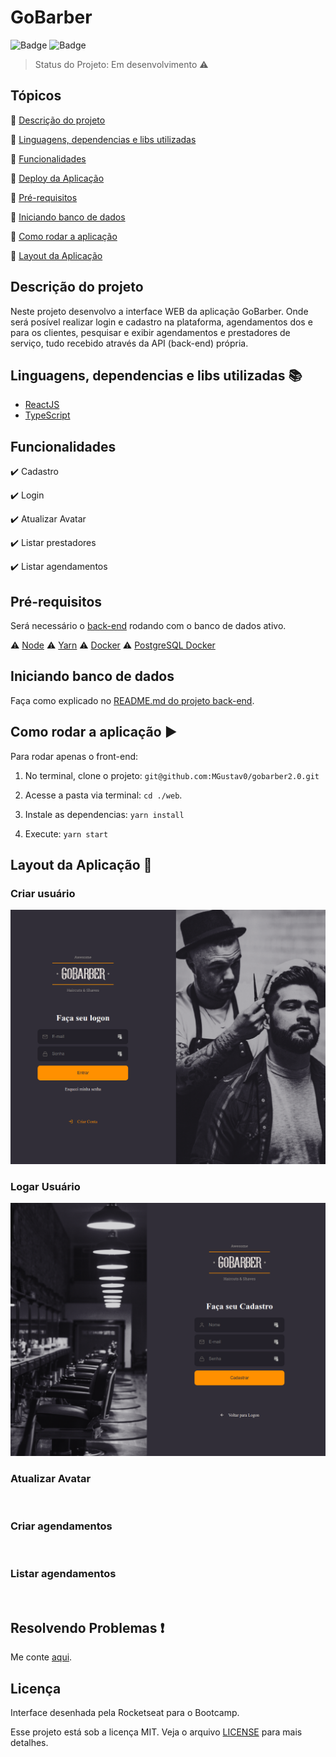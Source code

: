 # GoBarber

![Badge](https://img.shields.io/badge/Bootcamp%20Rocketseat-ReactJS-blueviolet) ![Badge](https://img.shields.io/badge/types-Flow%20%7C%20TypeScript-blue)

> Status do Projeto: Em desenvolvimento :warning:

## Tópicos

:small_blue_diamond: [Descrição do projeto](#descrição-do-projeto)

:small_blue_diamond: [Linguagens, dependencias e libs utilizadas](#dependências)

:small_blue_diamond: [Funcionalidades](#funcionalidades)

:small_blue_diamond: [Deploy da Aplicação](#deploy-da-aplicação-dash)

:small_blue_diamond: [Pré-requisitos](#pré-requisitos)

:small_blue_diamond: [Iniciando banco de dados](#banco-de-dados)

:small_blue_diamond: [Como rodar a aplicação](#como-rodar-a-aplicação-arrow_forward)

:small_blue_diamond: [Layout da Aplicação](#layout-da-aplicação)

## Descrição do projeto

Neste projeto desenvolvo a interface WEB da aplicação GoBarber. Onde será posível realizar login e cadastro na plataforma, agendamentos dos e para os clientes, pesquisar e exibir agendamentos e prestadores de serviço, tudo recebido através da API (back-end) própria.

## Linguagens, dependencias e libs utilizadas :books:

- [ReactJS](https://pt-br.reactjs.org/)
- [TypeScript](https://www.typescriptlang.org/)

## Funcionalidades

:heavy_check_mark: Cadastro

:heavy_check_mark: Login

:heavy_check_mark: Atualizar Avatar

:heavy_check_mark: Listar prestadores

:heavy_check_mark: Listar agendamentos

## Pré-requisitos

Será necessário o [back-end](https://github.com/MGustav0/gobarber2.0/tree/master/backend) rodando com o banco de dados ativo.

:warning: [Node](https://nodejs.org/en/download/)
:warning: [Yarn](https://yarnpkg.com/getting-started/install)
:warning: [Docker](https://www.docker.com/products/docker-desktop)
:warning: [PostgreSQL Docker](https://hub.docker.com/_/postgres)

## Iniciando banco de dados

Faça como explicado no [README.md do projeto back-end](https://github.com/MGustav0/gobarber2.0/blob/master/backend/README.md).

## Como rodar a aplicação :arrow_forward:

Para rodar apenas o front-end:

1. No terminal, clone o projeto: `git@github.com:MGustav0/gobarber2.0.git`

2. Acesse a pasta via terminal: `cd ./web`.

3. Instale as dependencias: `yarn install`

4. Execute: `yarn start`

## Layout da Aplicação :dash:

### Criar usuário

<img src="https://github.com/MGustav0/gobarber2.0/blob/master/extras/screenshots/web/01_-_create_user.png" max-width="800" max-heigth="600" />

### Logar Usuário

<img src="https://github.com/MGustav0/gobarber2.0/blob/master/extras/screenshots/web/02_-_user_login.png" max-width="800" max-heigth="600" />

### Atualizar Avatar

<img src="" max-width="800" max-heigth="600" />

### Criar agendamentos

<img src="" max-width="800" max-heigth="600" />

### Listar agendamentos

<img src="" max-width="800" max-heigth="600" />

## Resolvendo Problemas :exclamation:

Me conte [aqui](https://github.com/MGustav0/desafio-gostack-fundamentos-reactjs/issues).

## Licença

Interface desenhada pela Rocketseat para o Bootcamp.

Esse projeto está sob a licença MIT. Veja o arquivo [LICENSE](LICENSE) para mais detalhes.
